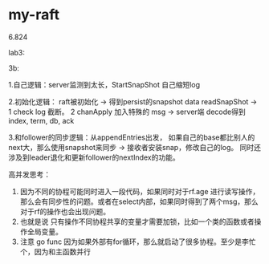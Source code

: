 # my-raft
6.824






lab3:


3b:

1.自己逻辑：server监测到太长，StartSnapShot 自己缩短log

2.初始化逻辑： raft被初始化 -> 得到persist的snapshot data  readSnapShot ->  1 check log 截断。 2
chanApply 加入特殊的 msg  ->   server端 decode得到index, term, db, ack

3.和follower的同步逻辑：从appendEntries出发， 如果自己的base都比别人的next大，那么使用snapshot来同步 -> 接收者安装snap，修改自己的log。 同时还涉及到leader退化和更新follower的nextIndex的功能。


高并发思考：

1. 因为不同的协程可能同时进入一段代码，如果同时对于rf.age 进行读写操作，那么会有同步性的问题。或者在select内部，如果同时得到了两个msg，那么对于rf的操作也会出现问题。
2. 也就是说 只有操作不同协程共享的变量才需要加锁，比如一个类的函数或者操作全局变量。
3. 注意 go func 因为如果外部有for循环，那么就启动了很多协程。至少是李忙个，因为和主函数并行